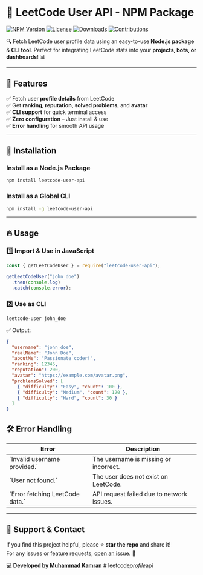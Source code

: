 # 🚀 LeetCode User API - NPM Package

[![NPM Version](https://img.shields.io/npm/v/leetcode-user-api.svg)](https://www.npmjs.com/package/leetcode-user-api)
[![License](https://img.shields.io/npm/l/leetcode-user-api.svg)](https://github.com/yourusername/leetcode-user-api/blob/main/LICENSE)
[![Downloads](https://img.shields.io/npm/dt/leetcode-user-api.svg)](https://www.npmjs.com/package/leetcode-user-api)
[![Contributions](https://img.shields.io/badge/contributions-welcome-brightgreen.svg)](https://github.com/yourusername/leetcode-user-api/issues)

🔍 Fetch LeetCode user profile data using an easy-to-use **Node.js package** & **CLI tool**. Perfect for integrating LeetCode stats into your **projects, bots, or dashboards**! 📊

---

## 🌟 Features

✅ Fetch user **profile details** from LeetCode  
✅ Get **ranking, reputation, solved problems**, and **avatar**  
✅ **CLI support** for quick terminal access  
✅ **Zero configuration** – Just install & use  
✅ **Error handling** for smooth API usage  

---

## 🚀 Installation

### **Install as a Node.js Package**
```sh
npm install leetcode-user-api
```

### **Install as a Global CLI**
```sh
npm install -g leetcode-user-api
```

---

## 🔥 Usage

### **1️⃣ Import & Use in JavaScript**
```javascript
const { getLeetCodeUser } = require("leetcode-user-api");

getLeetCodeUser("john_doe")
  .then(console.log)
  .catch(console.error);
```

### **2️⃣ Use as CLI**
```sh
leetcode-user john_doe
```

✅ Output:
```json
{
  "username": "john_doe",
  "realName": "John Doe",
  "aboutMe": "Passionate coder!",
  "ranking": 12345,
  "reputation": 200,
  "avatar": "https://example.com/avatar.png",
  "problemsSolved": [
    { "difficulty": "Easy", "count": 100 },
    { "difficulty": "Medium", "count": 120 },
    { "difficulty": "Hard", "count": 30 }
  ]
}
```

## 🛠 Error Handling

| **Error** | **Description** |
|-----------|---------------|
| \`Invalid username provided.\` | The username is missing or incorrect. |
| \`User not found.\` | The user does not exist on LeetCode. |
| \`Error fetching LeetCode data.\` | API request failed due to network issues. |

---

## 💖 Support & Contact

If you find this project helpful, please ⭐ **star the repo** and share it!  
For any issues or feature requests, [open an issue](https://github.com/yourusername/leetcode-user-api/issues). 🚀

💻 **Developed by [Muhammad Kamran](https://github.com/yourusername)**
#   l e e t c o d e _ p r o f i l e _ a p i  
 